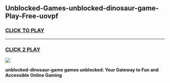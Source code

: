 
## Unblocked-Games-unblocked-dinosaur-game-Play-Free-uovpf
<h3>
<a href="https://premium76.site?title=unblocked-dinosaur-game&ref=18A1">CLICK TO PLAY</a></h3>
<hr>

<h3>
<a href="https://premium76.site?title=unblocked-dinosaur-game&ref=18A1">CLICK 2 PLAY</a>
  
</h3>

<a href="https://premium76.site?title=unblocked-dinosaur-game&ref=18A1"><img src="https://clearcache.store/games.png"></a>


**unblocked-dinosaur-game games unblocked: Your Gateway to Fun and Accessible Online Gaming**
